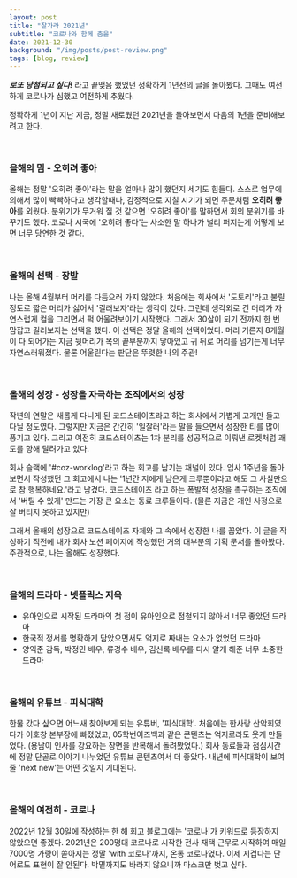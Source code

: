 ```yaml
---
layout: post
title: "잘가라 2021년"
subtitle: "코로나와 함께 춤을"
date: 2021-12-30
background: "/img/posts/post-review.png"
tags: [blog, review]
---
```


**_로또 당첨되고 싶다!_** 라고 끝맺음 했었던 정확하게 1년전의 글을 돌아봤다. 그때도 여전하게 코로나가 심했고 여전하게 추웠다.

정확하게 1년이 지난 지금, 정말 새로웠던 2021년을 돌아보면서 다음의 1년을 준비해보려고 한다.

<br />

### 올해의 밈 - 오히려 좋아

올해는 정말 '오히려 좋아'라는 말을 얼마나 많이 했던지 세기도 힘들다. 스스로 업무에 의해서 많이 빡빡하다고 생각할때나, 감정적으로 지칠 시기가 되면 주문처럼 **오히려 좋아**를 외웠다. 분위기가 무거워 질 것 같으면 '오히려 좋아'를 말하면서 회의 분위기를 바꾸기도 했다. 코로나 시국에 '오히려 좋다'는 사소한 말 하나가 널리 퍼지는게 어떻게 보면 너무 당연한 것 같다.

<br />

### 올해의 선택 - 장발

나는 올해 4월부터 머리를 다듬으러 가지 않았다. 처음에는 회사에서 '도토리'라고 불릴 정도로 짧은 머리가 싫어서 '길러보자'라는 생각이 컸다. 그런데 생각외로 긴 머리가 자연스럽게 컬을 그리면서 퍽 어울려보이기 시작했다. 그래서 30살이 되기 전까지 한 번 맘잡고 길러보자는 선택을 했다. 이 선택은 정말 올해의 선택이었다. 머리 기른지 8개월이 다 되어가는 지금 뒷머리가 목의 끝부분까지 닿아있고 귀 뒤로 머리를 넘기는게 너무 자연스러워졌다. 물론 어울린다는 판단은 뚜렷한 나의 주관!

<br />

### 올해의 성장 - 성장을 자극하는 조직에서의 성장

작년의 연말은 새롭게 다니게 된 코드스테이츠라고 하는 회사에서 가볍게 고개만 들고 다닐 정도였다. 그렇지만 지금은 간간히 '일잘러'라는 말을 들으면서 성장한 티를 많이 풍기고 있다. 그리고 여전히 코드스테이츠는 1차 분리를 성공적으로 이뤄낸 로켓처럼 괘도를 향해 달려가고 있다.

회사 슬랙에 '#coz-worklog'라고 하는 회고를 남기는 채널이 있다. 입사 1주년을 돌아보면서 작성했던 그 회고에서 나는 '1년간 저에게 남은게 크루뿐이라고 해도 그 사실만으로 참 행복하네요.'라고 남겼다. 코드스테이츠 라고 하는 폭발적 성장을 촉구하는 조직에서 '버틸 수 있게' 만드는 가장 큰 요소는 동료 크루들이다. (물론 지금은 개인 사정으로 잘 버티지 못하고 있지만)

그래서 올해의 성장으로 코드스테이츠 자체와 그 속에서 성장한 나를 꼽았다. 이 글을 작성하기 직전에 내가 회사 노션 페이지에 작성했던 거의 대부분의 기획 문서를 돌아봤다. 주관적으로, 나는 올해도 성장했다.

<br />

### 올해의 드라마 - 넷플릭스 지옥

- 유아인으로 시작된 드라마의 첫 점이 유아인으로 점철되지 않아서 너무 좋았던 드라마
- 한국적 정서를 명확하게 담았으면서도 억지로 짜내는 요소가 없었던 드라마
- 양익준 감독, 박정민 배우, 류경수 배우, 김신록 배우를 다시 알게 해준 너무 소중한 드라마

<br />

### 올해의 유튜브 - 피식대학

한물 갔다 싶으면 어느새 찾아보게 되는 유튜버, '피식대학'. 처음에는 한사랑 산악회였다가 이호창 본부장에 빠졌었고, 05학번이즈백과 같은 콘텐츠는 억지로라도 웃게 만들었다. (용남이 인사를 강요하는 장면을 반복해서 돌려봤었다.) 회사 동료들과 점심시간에 정말 단골로 이야기 나누었던 유튜브 콘텐츠여서 더 좋았다. 내년에 피식대학이 보여줄 'next new'는 어떤 것일지 기대된다.

<br />

### 올해의 여전히 - 코로나

2022년 12월 30일에 작성하는 한 해 회고 블로그에는 '코로나'가 키워드로 등장하지 않았으면 좋겠다. 2021년은 200명대 코로나로 시작한 전사 재택 근무로 시작하여 매일 7000명 가량이 쏟아지는 정말 'with 코로나'까지, 온통 코로나였다. 이제 지겹다는 단어로도 표현이 잘 안된다. 박멸까지도 바라지 않으니까 마스크만 벗고 싶다.

<br />
